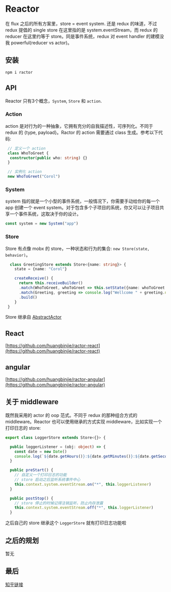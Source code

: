 # Reactor

在 flux 之后的所有方案里，store = event system. 还是 redux 的味道，不过 redux 提倡的 single store 在这里指的是 system.eventStream，而 redux 的 reducer 在这里约等于 store。同是事件系统，redux 对 event handler 的建模没我 powerful(reducer vs actor)。

## 安装

```shell
npm i ractor
```

## API

Reactor 只有3个概念，`System`, `Store` 和 `action`.

### Action

action 是对行为的一种抽象，它拥有充分的自我描述性，可序列化。不同于 redux 的 {type, payload}。Ractor 的 action 需要通过 class 生成。参考以下代码:

```ts
 // 定义一个 action
 class WhoToGreet {
  constructor(public who: string) {}
 }

 // 实例化 action
 new WhoToGreet("Corol")
```

### System

system 指的就是一个小型的事件系统，一般情况下，你需要手动给你的每一个 app 创建一个 event system。对于包含多个子项目的系统，你又可以让子项目共享一个事件系统，这取决于你的设计。

```ts
const system = new System("app")
```

### Store

Store 有点像 mobx 的 store，一种状态和行为的集合: `new Store(state, behavior)`。

```ts
  class GreetingStore extends Store<{name: string}> {
    state = {name: "Corol"}

    createReceive() {
      return this.receiveBuilder()
      .match(WhoToGreet, whoToGreet => this.setState({name: whoToGreet.name}))
      .match(Greeting, greeting => console.log("Wellcome " + greeting.name))
      .build()
    }
 }
```

Store 继承自 [AbstractActor](https://github.com/huangbinjie/js-actor#abstractactor)

## React

[https://github.com/huangbinjie/ractor-react](https://github.com/huangbinjie/ractor-react)

## angular

[https://github.com/huangbinjie/ractor-angular](https://github.com/huangbinjie/ractor-angular)

## 关于 middleware

既然我采用的 actor 的 oop 范式。不同于 redux 的那种组合方式的 middleware。Reactor 也可以使用继承的方式实现 middleware，比如实现一个打印日志的 store:

```ts
export class LoggerStore extends Store<{}> {

  public loggerListener = (obj: object) => {
    const date = new Date()
    console.log(`${date.getHours()}:${date.getMinutes()}:${date.getSeconds()}:`, obj)
  }

  public preStart() {
    // 自定义一个打印日志的功能
    // store 启动之后监听系统事件中心
    this.context.system.eventStream.on("*", this.loggerListener) 
  }

  public postStop() {
    // store 停止的时候记得注销监听，防止内存泄露
    this.context.system.eventStream.off("*", this.loggerListener)
  }
```

之后自己的 store 继承这个 `LoggerStore` 就有打印日志功能啦

## 之后的规划

暂无

## 最后

[知乎链接](https://zhuanlan.zhihu.com/p/30443458)
